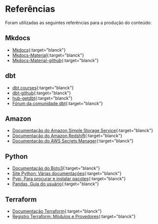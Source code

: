 # Referências

Foram utilizadas as seguintes referências para a produção do conteúdo:

## Mkdocs
*   [Mkdocs](https://www.mkdocs.org/){:target="blanck"}
*   [Mkdocs-Material](https://squidfunk.github.io/mkdocs-material/){:target="blanck"}
*   [Mkdocs-Material-github](https://github.com/squidfunk/mkdocs-material){:target="blanck"}
## dbt
*   [dbt courses](https://courses.getdbt.com/collections){:target="blanck"}
*   [dbt-github](https://github.com/dbt-labs){:target="blanck"}
*   [hub-getdbt](https://hub.getdbt.com/dbt-labs/){:target="blanck"}
*   [Fórum da comunidade dbt](https://discourse.getdbt.com/t/the-exact-privileges-we-grant-to-set-up-redshift/2909){:target="blanck"}
## Amazon
*   [Documentação do Amazon Simple Storage Service](https://docs.aws.amazon.com/s3/){:target="blanck"}
*   [Documentação do Amazon Redshift](https://docs.aws.amazon.com/redshift/index.html){:target="blanck"}
*   [Documentação do AWS Secrets Manager](https://docs.aws.amazon.com/secretsmanager/index.html){:target="blanck"}
## Python
*   [Documentação do Boto3](https://boto3.amazonaws.com/v1/documentation/api/latest/index.html){:target="blanck"}
*   [Site Python: Várias documentações](https://www.python.org){:target="blanck"}
*   [Pypi, Para procurar e instalar pacotes](https://pypi.org){:target="blanck"}
*   [Pandas, Guia do usuário](https://pandas.pydata.org/docs/user_guide/index.html){:target="blanck"}
## Terraform
*   [Documentação Terraform](https://developer.hashicorp.com/terraform){:target="blanck"}
*   [Registro Terraform: Módulos e Provedores](https://registry.terraform.io){:target="blanck"}



